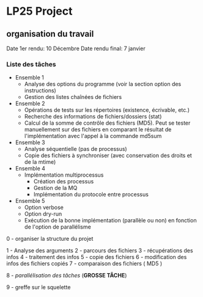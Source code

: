 # LP25 Project



## organisation du travail

Date 1er rendu: 10 Décembre
Date rendu final: 7 janvier 


### Liste des tâches

- Ensemble 1
    - Analyse des options du programme (voir la section option des instructions)
    - Gestion des listes chaînées de fichiers
- Ensemble 2
    - Opérations de tests sur les répertoires (existence, écrivable, etc.)
    - Recherche des informations de fichiers/dossiers (stat)
    - Calcul de la somme de contrôle des fichiers (MD5). Peut se tester manuellement sur des fichiers en comparant le résultat de l'implémentation avec l'appel à la commande md5sum
- Ensemble 3
    - Analyse séquentielle (pas de processus)
    - Copie des fichiers à synchroniser (avec conservation des droits et de la mtime)
- Ensemble 4
    - Implémentation multiprocessus
        - Création des processus
        - Gestion de la MQ
        - Implémentation du protocole entre processus
- Ensemble 5
    - Option verbose
    - Option dry-run
    - Exécution de la bonne implémentation (parallèle ou non) en fonction de l'option de parallélisme



0 - organiser la structure du projet


1 - Analyse des arguments
2 - parcours des fichiers
3 - récupérations des infos
4 - traitement des infos
5 - copie des fichiers
6 - modification des infos des fichiers copiés
7 - comparaison des fichiers ( MD5 )


8 - *parallélisation des tâches* (**GROSSE TÂCHE**)


9 - greffe sur le squelette
